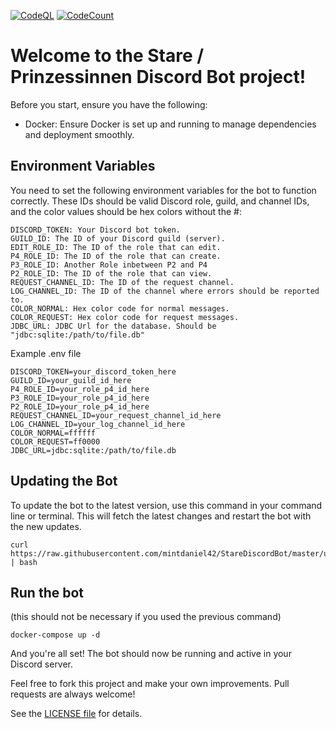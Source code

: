 [![CodeQL](https://github.com/mintdaniel42/StareDiscordBot/actions/workflows/github-code-scanning/codeql/badge.svg)](https://github.com/mintdaniel42/StareDiscordBot/actions/workflows/github-code-scanning/codeql)
[![CodeCount](https://tokei.rs/b1/github/mintdaniel42/StareDiscordBot)](https://github.com/mintdaniel42/StareDiscordBot/)

# Welcome to the Stare / Prinzessinnen Discord Bot project!

Before you start, ensure you have the following:

- Docker: Ensure Docker is set up and running to manage dependencies and deployment smoothly.

## Environment Variables

You need to set the following environment variables for the bot to function correctly. These IDs should be valid Discord role, guild, and channel IDs, and the color values should be hex colors without the #:

```
DISCORD_TOKEN: Your Discord bot token.
GUILD_ID: The ID of your Discord guild (server).
EDIT_ROLE_ID: The ID of the role that can edit.
P4_ROLE_ID: The ID of the role that can create.
P3_ROLE_ID: Another Role inbetween P2 and P4
P2_ROLE_ID: The ID of the role that can view.
REQUEST_CHANNEL_ID: The ID of the request channel.
LOG_CHANNEL_ID: The ID of the channel where errors should be reported to.
COLOR_NORMAL: Hex color code for normal messages.
COLOR_REQUEST: Hex color code for request messages.
JDBC_URL: JDBC Url for the database. Should be "jdbc:sqlite:/path/to/file.db"
```

Example .env file

```
DISCORD_TOKEN=your_discord_token_here
GUILD_ID=your_guild_id_here
P4_ROLE_ID=your_role_p4_id_here
P3_ROLE_ID=your_role_p4_id_here
P2_ROLE_ID=your_role_p4_id_here
REQUEST_CHANNEL_ID=your_request_channel_id_here
LOG_CHANNEL_ID=your_log_channel_id_here
COLOR_NORMAL=ffffff
COLOR_REQUEST=ff0000
JDBC_URL=jdbc:sqlite:/path/to/file.db
```

## Updating the Bot

To update the bot to the latest version, use this command in your command line or terminal. This will fetch the latest changes and restart the bot with the new updates.

```
curl https://raw.githubusercontent.com/mintdaniel42/StareDiscordBot/master/updater.sh | bash
```

## Run the bot

(this should not be necessary if you used the previous command)

```
docker-compose up -d
```

And you're all set! The bot should now be running and active in your Discord server.

Feel free to fork this project and make your own improvements. Pull requests are always welcome!

See the [LICENSE file](LICENSE.md) for details.

